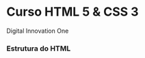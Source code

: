# Curso HTML 5 & CSS 3 
<p> Digital Innovation One</p>

<h3> Estrutura do HTML</h3>

<!--doctype html5>

<html> <nome da tag de abertura>

<meta>
    <title>
    </title>
</meta>

<body>

</body>

</html>


<h3> Commandos </h3>


